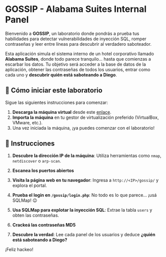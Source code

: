 # GOSSIP - Alabama Suites Internal Panel

Bienvenido a **GOSSIP**, un laboratorio donde pondrás a prueba tus habilidades para detectar vulnerabilidades de inyección SQL, romper contraseñas y leer entre líneas para descubrir al verdadero saboteador.

Esta aplicación simula el sistema interno de un hotel corporativo llamado **Alabama Suites**, donde todo parece tranquilo... hasta que comienzas a escarbar los datos. Tu objetivo será acceder a la base de datos de la aplicación, obtener las contraseñas de todos los usuarios, entrar como cada uno y **descubrir quién está saboteando a Diego**.

<how-to-start>
   
## 🌱 Cómo iniciar este laboratorio

Sigue las siguientes instrucciones para comenzar:

1. **Descarga la máquina virtual** desde este [enlace]().
2. **Importa la máquina** en tu gestor de virtualización preferido (VirtualBox, VMware, etc.).
3. Una vez iniciada la máquina, ¡ya puedes comenzar con el laboratorio!
</how-to-start>


## 📄 Instrucciones

1. **Descubre la dirección IP de la máquina**: Utiliza herramientas como `nmap`, `netdiscover` o `arp-scan`.

2. **Escanea los puertos abiertos**  

3. **Visita la página web en tu navegador**: Ingresa a `http://<IP>/gossip/` y explora el portal.

4. **Prueba el login en `/gossip/login.php`**: No todo es lo que parece... ¡usá SQLMap! 😉

5. **Usa SQLMap para explotar la inyección SQL**: Extrae la tabla `users` y obten las contraseñas.

6. **Crackeá las contraseñas MD5**

7. **Descubre la verdad**: Lee cada panel de los usuarios y deduce **¿quién está saboteando a Diego?**

¡Feliz hackeo!

